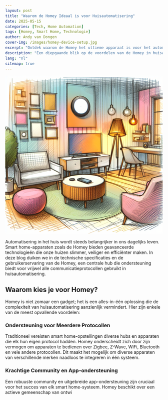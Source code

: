```yaml
---
layout: post
title: "Waarom de Homey Ideaal is voor Huisautomatisering"
date: 2025-05-15
categories: [Tech, Home Automation]
tags: [Homey, Smart Home, Technologie]
author: Andy van Dongen
cover-img: /images/homey-device-setup.jpg
excerpt: "Ontdek waarom de Homey het ultieme apparaat is voor het automatiseren van je huis."
description: "Een diepgaande blik op de voordelen van de Homey in huisautomatisering, met aandacht voor technische specificaties en gebruikerservaring."
lang: "nl"
sitemap: true
---
```


![Homey Device Setup](/images/homey-device-setup.jpg)

Automatisering in het huis wordt steeds belangrijker in ons dagelijks leven. Smart home-apparaten zoals de Homey bieden geavanceerde technologieën die onze huizen slimmer, veiliger en efficiënter maken. In deze blog duiken we in de technische specificaties en de gebruikerservaring van de Homey, een centrale hub die ondersteuning biedt voor vrijwel alle communicatieprotocollen gebruikt in huisautomatisering.

## Waarom kies je voor Homey?

Homey is niet zomaar een gadget; het is een alles-in-één oplossing die de complexiteit van huisautomatisering aanzienlijk vermindert. Hier zijn enkele van de meest opvallende voordelen:

### Ondersteuning voor Meerdere Protocollen

Traditioneel vereisten smart home-opstellingen diverse hubs en apparaten die elk hun eigen protocol hadden. Homey onderscheidt zich door zijn vermogen om apparaten te bedienen over Zigbee, Z-Wave, WiFi, Bluetooth en vele andere protocollen. Dit maakt het mogelijk om diverse apparaten van verschillende merken naadloos te integreren in één systeem.

### Krachtige Community en App-ondersteuning

Een robuuste community en uitgebreide app-ondersteuning zijn cruciaal voor het succes van elk smart home-systeem. Homey beschikt over een actieve gemeenschap van ontwi